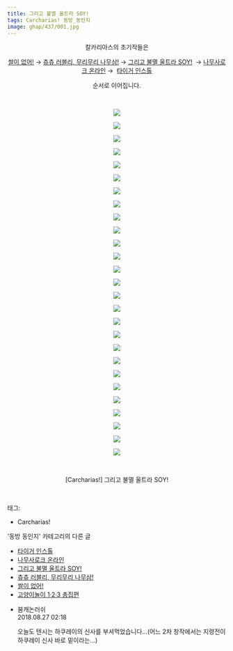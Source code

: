 ```yaml
---
title: 그리고 불멸 울트라 SOY!
tags: Carcharias! 동방_동인지
image: ghap/437/001.jpg
---
```

<div class="article">
<p style="text-align: center; clear: none; float: none;">칼카리아스의 초기작들은</p>
<p style="text-align: center; clear: none; float: none;"><a href="http://ghaptouhou.tistory.com/435" target="_blank">쌀이 없어!</a> → <a href="http://ghaptouhou.tistory.com/436" target="_blank">츄츄 러블리, 무리무리 나무삼!</a> → <a href="http://ghaptouhou.tistory.com/437" target="_blank">그리고 불멸 울트라 SOY!</a>  → <a href="http://ghaptouhou.tistory.com/438" target="_blank">나무사로크 온라인</a> →  <a href="http://ghaptouhou.tistory.com/439" target="_blank">타이거 인스톨</a></p>
<p style="text-align: center; clear: none; float: none;">순서로 이어집니다.</p>
<p style="text-align: center; clear: none; float: none;"><br/></p>
<p style="text-align: center; clear: none; float: none;"><img src="{{ site.nasurl }}/ghap/437/001.jpg"/></p>
<p style="text-align: center; clear: none; float: none;"><img src="{{ site.nasurl }}/ghap/437/002.jpg"/></p>
<p style="text-align: center; clear: none; float: none;"><img src="{{ site.nasurl }}/ghap/437/003.jpg"/></p>
<p style="text-align: center; clear: none; float: none;"><img src="{{ site.nasurl }}/ghap/437/004.jpg"/></p>
<p style="text-align: center; clear: none; float: none;"><img src="{{ site.nasurl }}/ghap/437/005.jpg"/></p>
<p style="text-align: center; clear: none; float: none;"><img src="{{ site.nasurl }}/ghap/437/006.jpg"/></p>
<p style="text-align: center; clear: none; float: none;"><img src="{{ site.nasurl }}/ghap/437/007.jpg"/></p>
<p style="text-align: center; clear: none; float: none;"><img src="{{ site.nasurl }}/ghap/437/008.jpg"/></p>
<p style="text-align: center; clear: none; float: none;"><img src="{{ site.nasurl }}/ghap/437/009.jpg"/></p>
<p style="text-align: center; clear: none; float: none;"><img src="{{ site.nasurl }}/ghap/437/010.jpg"/></p>
<p style="text-align: center; clear: none; float: none;"><img src="{{ site.nasurl }}/ghap/437/011.jpg"/></p>
<p style="text-align: center; clear: none; float: none;"><img src="{{ site.nasurl }}/ghap/437/012.jpg"/></p>
<p style="text-align: center; clear: none; float: none;"><img src="{{ site.nasurl }}/ghap/437/013.jpg"/></p>
<p style="text-align: center; clear: none; float: none;"><img src="{{ site.nasurl }}/ghap/437/014.jpg"/></p>
<p style="text-align: center; clear: none; float: none;"><img src="{{ site.nasurl }}/ghap/437/015.jpg"/></p>
<p style="text-align: center; clear: none; float: none;"><img src="{{ site.nasurl }}/ghap/437/016.jpg"/></p>
<p style="text-align: center; clear: none; float: none;"><img src="{{ site.nasurl }}/ghap/437/017.jpg"/></p>
<p style="text-align: center; clear: none; float: none;"><img src="{{ site.nasurl }}/ghap/437/018.jpg"/></p>
<p style="text-align: center; clear: none; float: none;"><img src="{{ site.nasurl }}/ghap/437/019.jpg"/></p>
<p style="text-align: center; clear: none; float: none;"><img src="{{ site.nasurl }}/ghap/437/020.jpg"/></p>
<p style="text-align: center; clear: none; float: none;"><img src="{{ site.nasurl }}/ghap/437/021.jpg"/></p>
<p style="text-align: center; clear: none; float: none;"><img src="{{ site.nasurl }}/ghap/437/022.jpg"/></p>
<p style="text-align: center; clear: none; float: none;"><img src="{{ site.nasurl }}/ghap/437/023.jpg"/></p>
<p style="text-align: center; clear: none; float: none;"><img src="{{ site.nasurl }}/ghap/437/024.jpg"/></p>
<p style="text-align: center; clear: none; float: none;"><img src="{{ site.nasurl }}/ghap/437/025.jpg"/></p>
<p style="text-align: center; clear: none; float: none;"><img src="{{ site.nasurl }}/ghap/437/026.jpg"/></p>
<p style="text-align: center; clear: none; float: none;"><img src="{{ site.nasurl }}/ghap/437/027.jpg"/></p>
<p style="text-align: center; clear: none; float: none;"><br/></p>
<p style="text-align: center; clear: none; float: none;">[Carcharias!] 그리고 불멸 울트라 SOY!</p>
<p><br/></p>
</div><div class="tagTrail">
<p>태그: </p>
<ul>
<li>Carcharias!</li>
</ul>
</div><div class="another">
<p>'동방 동인지' 카테고리의 다른 글</p>
<ul>
<li><a href="/2016-06-21-ghap_439">타이거 인스톨</a></li>
<li><a href="/2016-06-21-ghap_438">나무사로크 온라인</a></li>
<li><a href="/2016-06-21-ghap_437">그리고 불멸 울트라 SOY!</a></li>
<li><a href="/2016-06-21-ghap_436">츄츄 러블리, 무리무리 나무삼!</a></li>
<li><a href="/2016-06-21-ghap_435">쌀이 없어!</a></li>
<li><a href="/2016-06-21-ghap_434">고양이놀이 1·2·3 총집편</a></li>
</ul>
</div><div class="cb_module cb_fluid">
<div class="cb_wrt cb_profile">
<div class="comment">
<ul>
<li class="cb_thumb_off" id="comment15318264">
<div class="cb_comment_area">
<div class="cb_info_area">
<div class="cb_section">
<span class="cb_nick_name">붐캐논러쉬</span>
</div>
<div class="cb_section">
<span class="cb_date">2018.08.27 02:18 </span>
</div>
</div>
<div class="cb_dsc_comment">
<p class="cb_dsc">
											오늘도 텐시는 하쿠레이의 신사를 부셔먹었습니다...(어느 2차 창작에서는 지령전이 하쿠레이 신사 바로 밑이라는...)
										</p>
</div>
</div></li>
</ul>
</div>
</div><!-- commentList close -->
</div>